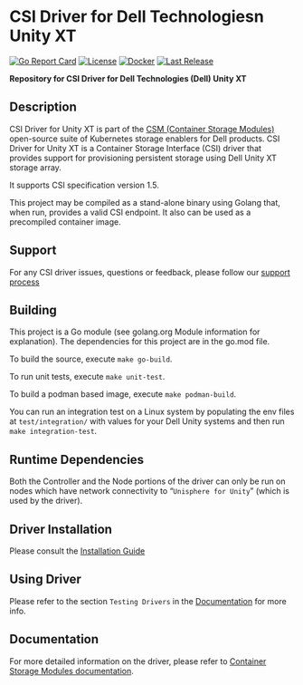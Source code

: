 # CSI Driver for Dell Technologiesn Unity XT

[![Go Report Card](https://goreportcard.com/badge/github.com/dell/csi-unity?style=flat-square)](https://goreportcard.com/report/github.com/dell/csi-unity)
[![License](https://img.shields.io/github/license/dell/csi-unity?style=flat-square&color=blue&label=License)](https://github.com/dell/csi-unity/blob/master/LICENSE)
[![Docker](https://img.shields.io/docker/pulls/dellemc/csi-unity.svg?logo=docker&style=flat-square&label=Pulls)](https://hub.docker.com/r/dellemc/csi-unity)
[![Last Release](https://img.shields.io/github/v/release/dell/csi-unity?label=Latest&style=flat-square&logo=go)](https://github.com/dell/csi-unity/releases)

**Repository for CSI Driver for Dell Technologies (Dell) Unity XT**

## Description
CSI Driver for Unity XT is part of the [CSM (Container Storage Modules)](https://github.com/dell/csm) open-source suite of Kubernetes storage enablers for Dell products. CSI Driver for Unity XT is a Container Storage Interface (CSI) driver that provides support for provisioning persistent storage using Dell Unity XT storage array. 

It supports CSI specification version 1.5.

This project may be compiled as a stand-alone binary using Golang that, when run, provides a valid CSI endpoint. It also can be used as a precompiled container image.

## Support
For any CSI driver issues, questions or feedback, please follow our [support process](https://github.com/dell/csm/blob/main/docs/SUPPORT.md)

## Building
This project is a Go module (see golang.org Module information for explanation).
The dependencies for this project are in the go.mod file.

To build the source, execute `make go-build`.

To run unit tests, execute `make unit-test`.

To build a podman based image, execute `make podman-build`.

You can run an integration test on a Linux system by populating the env files at `test/integration/` with values for your Dell Unity systems and then run `make integration-test`.


## Runtime Dependencies
Both the Controller and the Node portions of the driver can only be run on nodes which have network connectivity to “`Unisphere for Unity`” (which is used by the driver).

## Driver Installation
Please consult the [Installation Guide](https://dell.github.io/csm-docs/docs/csidriver/installation)

## Using Driver
Please refer to the section `Testing Drivers` in the [Documentation](https://dell.github.io/csm-docs/docs/csidriver/installation/test/) for more info.

## Documentation
For more detailed information on the driver, please refer to [Container Storage Modules documentation](https://dell.github.io/csm-docs/).

